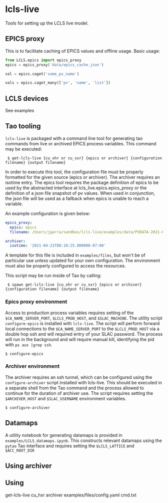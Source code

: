 # lcls-live

Tools for setting up the LCLS live model.

## EPICS proxy

This is to facilitate caching of EPICS values and offline usage. Basic usage:

```python
from LCLS.epics import epics_proxy
epics = epics_proxy('data/epics_cache.json')

val = epics.caget('some_pv_name')

vals = epics.caget_many(['pv', 'name', 'list'])
```

## LCLS devices

See examples

## Tao tooling

`lcls-live` is packaged with a command line tool for generating tao commands from live or archived EPICS process variables. This command may be executed:  

``` $ get-lcls-live {cu_xhr or cu_sxr} {epics or archiver} {configuration filename} {output filename}```

In order to execute this tool, the configuration file must be properly formatted for the given source (epics or archiver). The archiver requires an isotime entry. The epics tool requires the package definition of epics to be used by the abstracted interface at lcls_live.epics.epics_proxy or the definition of a json file snapshot of pv values. When used in conjunction, the json file will be used as a fallback when epics is unable to reach a variable.

An example configuration is given below:

```yaml
epics_proxy:
  epics: epics
  filename: /Users/jgarra/sandbox/lcls-live/examples/data/PVDATA-2021-04-21T08:10:25.000000-07:00.json

archiver:
  isotime: '2021-04-21T08:10:25.000000-07:00'
```

A template for this file is included in `examples/files`, but won't be of particular use unless updated for your own configuration. The environment must also be properly configured to access the resources. 

This script may be run inside of Tao by calling:  

``` $ spawn get-lcls-live {cu_xhr or cu_sxr} {epics or archiver} {configuration filename} {output filename}```


### Epics proxy environment

Access to production process variables requires setting of the `$CA_NAME_SERVER_PORT`, `$LCLS_PROD_HOST`, and `$SLAC_MACHINE`. The utility script `configure-epics` is installed with `lcls-live`. The script will perform forward local connections to the `$CA_NAME_SERVER_PORT` to the `$LCLS_PROD_HOST` via a double hop ssh and will required entry of your SLAC password. The process will run in the background and will require manual kill, identifying the pid with `ps aux |grep ssh`.

```$ configure-epics```

### Archiver environment

The archiver requires an ssh tunnel, which can be configured using the `configure-archiver` script installed with lcls-live. This should be executed in a separate shell from the Tao command and the process allowed to continue for the duration of archiver use. The script requires setting the `$ARCHIVER_HOST` and `$SLAC_USERNAME` environment variables. 

```$ configure-archiver```


## Datamaps 

A utility notebook for generating datamaps is provided in `examples/LCLS_datamaps.ipynb`. This constructs relevant datamaps using the `pytao` Tao interface and requires setting the `$LCLS_LATTICE` and `$ACC_ROOT_DIR` 



## Using archiver

## Using 


get-lcls-live cu_hxr archiver examples/files/config.yaml cmd.txt